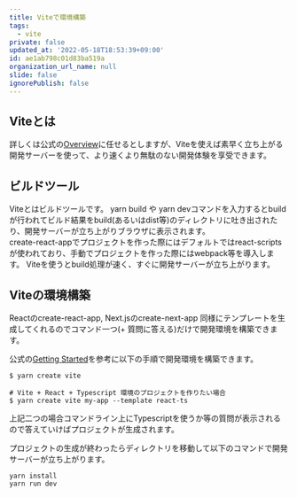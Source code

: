 ```yaml
---
title: Viteで環境構築
tags:
  - vite
private: false
updated_at: '2022-05-18T18:53:39+09:00'
id: ae1ab798c01d83ba519a
organization_url_name: null
slide: false
ignorePublish: false
---
```


## Viteとは

詳しくは公式の[Overview](https://vitejs.dev/guide/#overview)に任せるとしますが、Viteを使えば素早く立ち上がる開発サーバーを使って、より速くより無駄のない開発体験を享受できます。


## ビルドツール

Viteとはビルドツールです。
yarn build や yarn devコマンドを入力するとbuildが行われてビルド結果をbuild(あるいはdist等)のディレクトリに吐き出されたり、開発サーバーが立ち上がりブラウザに表示されます。  
create-react-appでプロジェクトを作った際にはデフォルトではreact-scriptsが使われており、手動でプロジェクトを作った際にはwebpack等を導入します。
Viteを使うとbuild処理が速く、すぐに開発サーバーが立ち上がります。


## Viteの環境構築

Reactのcreate-react-app, Next.jsのcreate-next-app 同様にテンプレートを生成してくれるのでコマンド一つ(+ 質問に答える)だけで開発環境を構築できます。

公式の[Getting Started](https://vitejs.dev/guide/#getting-started)を参考に以下の手順で開発環境を構築できます。

``` 
$ yarn create vite

# Vite + React + Typescript 環境のプロジェクトを作りたい場合
$ yarn create vite my-app --template react-ts
```

上記二つの場合コマンドライン上にTypescriptを使うか等の質問が表示されるので答えていけばプロジェクトが生成されます。

プロジェクトの生成が終わったらディレクトリを移動して以下のコマンドで開発サーバーが立ち上がります。

```
yarn install
yarn run dev
```
